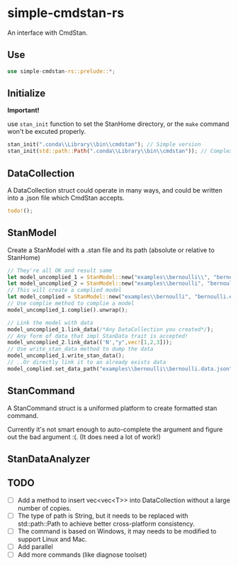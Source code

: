 # simple-cmdstan-rs

An interface with CmdStan.

## Use

``` Rust
use simple-cmdstan-rs::prelude::*;
```

## Initialize

**Important!**

use `stan_init` function to set the StanHome directory, or the `make` command won't be excuted properly.

``` Rust
stan_init(".conda\\Library\\bin\\cmdstan"); // Simple version
stan_init(std::path::Path(".conda\\Library\\bin\\cmdstan")); // Complex version
```

## DataCollection

A DataCollection struct could operate in many ways, and could be written into a .json file which CmdStan accepts.

``` Rust
todo!();
```

## StanModel

Create a StanModel with a .stan file and its path (absolute or relative to StanHome)

``` Rust
// They're all OK and result same
let model_uncomplied_1 = StanModel::new("examples\\bernoulli\\", "bernoulli.stan");
let model_uncomplied_2 = StanModel::new("examples\\bernoulli", "bernoulli");
// This will create a complied model
let model_complied = StanModel::new("examples\\bernoulli", "bernoulli.exe");
// Use complie method to complie a model
model_uncomplied_1.complie().unwrap();

// Link the model with data
model_uncomplied_1.link_data(/*Any DataCollection you created*/);
// Any form of data that impl StanData trait is accepted!
model_uncomplied_2.link_data(('N',"y",vec![1,2,3]));
// Use write_stan_data method to dump the data
model_uncomplied_1.write_stan_data();
// ..Or directly link it to an already exists data
model_complied.set_data_path("examples\\bernoulli\\bernoulli.data.json");
```

## StanCommand

A StanCommand struct is a uniformed platform to create formatted stan command.

Currently it's not smart enough to auto-complete the argument and figure out the bad argument :(. (It does need a lot of work!)

## StanDataAnalyzer

## TODO

- [ ] Add a method to insert vec<vec<T\>\> into DataCollection without a large number of copies.
- [ ] The type of path is String, but it needs to be replaced with std::path::Path to achieve better cross-platform consistency.
- [ ] The command is based on Windows, it may needs to be modified to support Linux and Mac.
- [ ] Add parallel
- [ ] Add more commands (like diagnose toolset)
